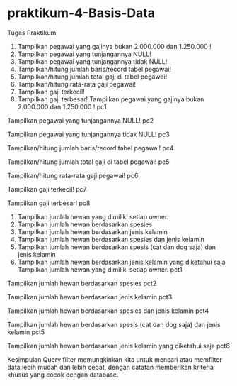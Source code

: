 # praktikum-4-Basis-Data
Tugas Praktikum
1. Tampilkan pegawai yang gajinya bukan 2.000.000 dan 1.250.000 !
2. Tampilkan pegawai yang tunjangannya NULL! 
3. Tampilkan pegawai yang tunjangannya tidak NULL! 
4. Tampilkan/hitung jumlah baris/record tabel pegawai!
5. Tampilkan/hitung jumlah total gaji di tabel pegawai!
6. Tampilkan/hitung rata-rata gaji pegawai!
7. Tampilkan gaji terkecil!
8. Tampilkan gaji terbesar!
Tampilkan pegawai yang gajinya bukan 2.000.000 dan 1.250.000 ! pc1

Tampilkan pegawai yang tunjangannya NULL! pc2

Tampilkan pegawai yang tunjangannya tidak NULL! pc3

Tampilkan/hitung jumlah baris/record tabel pegawai! pc4

Tampilkan/hitung jumlah total gaji di tabel pegawai! pc5

Tampilkan/hitung rata-rata gaji pegawai! pc6

Tampilkan gaji terkecil! pc7

Tampilkan gaji terbesar! pc8

1. Tampilkan jumlah hewan yang dimiliki setiap owner.
2. Tampilkan jumlah hewan berdasarkan spesies
3. Tampilkan jumlah hewan berdasarkan jenis kelamin
4. Tampilkan jumlah hewan berdasarkan spesies dan jenis kelamin
5. Tampilkan jumlah hewan berdasarkan spesis (cat dan dog saja) 
dan jenis kelamin
6. Tampilkan jumlah hewan berdasarkan jenis kelamin yang diketahui
saja
Tampilkan jumlah hewan yang dimiliki setiap owner. pct1

Tampilkan jumlah hewan berdasarkan spesies pct2

Tampilkan jumlah hewan berdasarkan jenis kelamin pct3

Tampilkan jumlah hewan berdasarkan spesies dan jenis kelamin pct4

Tampilkan jumlah hewan berdasarkan spesis (cat dan dog saja) dan jenis kelamin pct5

Tampilkan jumlah hewan berdasarkan jenis kelamin yang diketahui saja pct6

Kesimpulan
Query filter memungkinkan kita untuk mencari atau memfilter data lebih mudah dan lebih cepat, dengan catatan memberikan kriteria khusus yang cocok dengan database.
